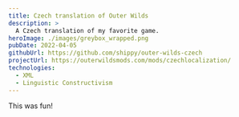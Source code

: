 ```yaml
---
title: Czech translation of Outer Wilds
description: >
  A Czech translation of my favorite game.
heroImage: ./images/greybox_wrapped.png
pubDate: 2022-04-05
githubUrl: https://github.com/shippy/outer-wilds-czech
projectUrl: https://outerwildsmods.com/mods/czechlocalization/
technologies:
  - XML
  - Linguistic Constructivism
---
```


This was fun!
